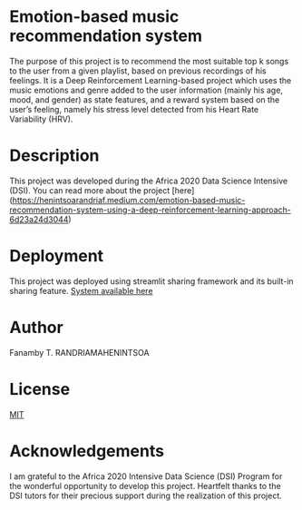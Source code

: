# Emotion-based music recommendation system
The purpose of this project is to recommend the most suitable top k songs to the user from a given playlist, based on previous recordings of his feelings. It is a Deep Reinforcement Learning-based project which uses the music emotions and genre added to the user information (mainly his age, mood, and gender) as state features, and a reward system based on the user’s feeling, namely his stress level detected from his Heart Rate Variability (HRV).

# Description
This project was developed during the Africa 2020 Data Science Intensive (DSI). 
You can read more about the project 
[here] (https://henintsoarandriaf.medium.com/emotion-based-music-recommendation-system-using-a-deep-reinforcement-learning-approach-6d23a24d3044)

# Deployment
This project was deployed using streamlit sharing framework and its built-in sharing feature. 
[System available here](https://share.streamlit.io/fanambyh/final_rec_sys_app/main/RecSysApp.py)

# Author
Fanamby T. RANDRIAMAHENINTSOA 

# License 
[MIT](https://mit-license.org/)

# Acknowledgements 
I am grateful to the Africa 2020 Intensive Data Science (DSI) Program for the wonderful opportunity to develop this project. Heartfelt thanks to the DSI tutors for their precious support during the realization of this project.
